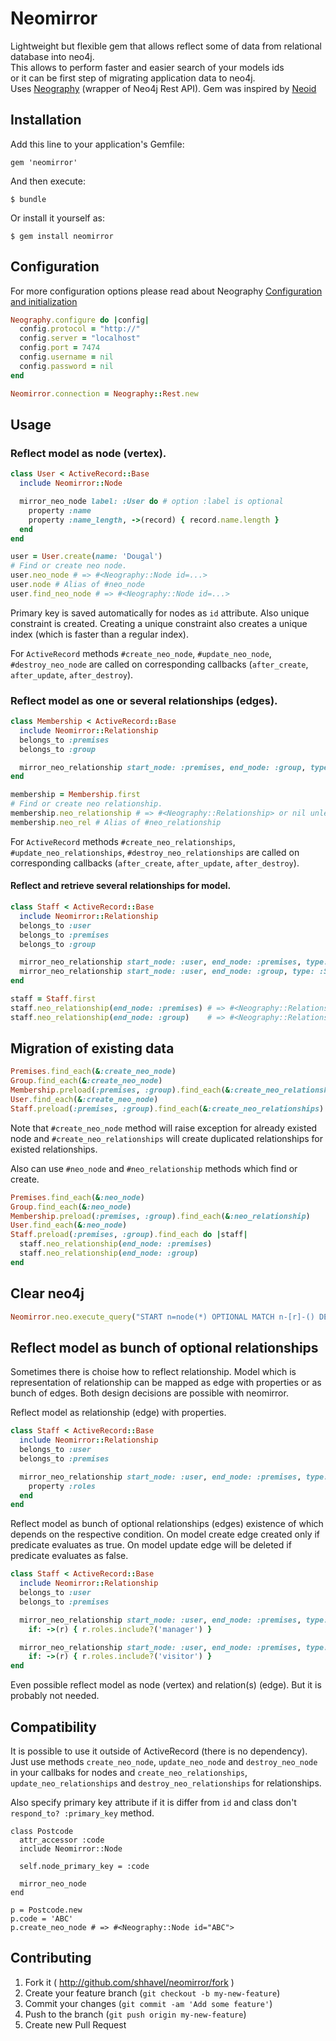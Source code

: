 # Neomirror

Lightweight but flexible gem that allows reflect some of data from relational database into neo4j.<br />
This allows to perform faster and easier search of your models ids<br />
or it can be first step of migrating application data to neo4j.<br />
Uses [Neography](https://github.com/maxdemarzi/neography) (wrapper of Neo4j Rest API).
Gem was inspired by [Neoid](https://github.com/neoid-gem/neoid)

## Installation

Add this line to your application's Gemfile:

    gem 'neomirror'

And then execute:

    $ bundle

Or install it yourself as:

    $ gem install neomirror

## Configuration

For more configuration options please read about Neography [Configuration and initialization](https://github.com/maxdemarzi/neography/wiki/Configuration-and-initialization)

```ruby
Neography.configure do |config|
  config.protocol = "http://"
  config.server = "localhost"
  config.port = 7474
  config.username = nil
  config.password = nil
end

Neomirror.connection = Neography::Rest.new
```

## Usage

### Reflect model as node (vertex).


```ruby
class User < ActiveRecord::Base
  include Neomirror::Node

  mirror_neo_node label: :User do # option :label is optional
    property :name
    property :name_length, ->(record) { record.name.length }
  end
end

user = User.create(name: 'Dougal')
# Find or create neo node.
user.neo_node # => #<Neography::Node id=...> 
user.node # Alias of #neo_node
user.find_neo_node # => #<Neography::Node id=...> 
```

Primary key is saved automatically for nodes as `id` attribute. Also unique constraint is created. Creating a unique constraint also creates a unique index (which is faster than a regular index).

For `ActiveRecord` methods `#create_neo_node`, `#update_neo_node`, `#destroy_neo_node` are called on corresponding callbacks (`after_create`, `after_update`, `after_destroy`).

### Reflect model as one or several relationships (edges).

```ruby
class Membership < ActiveRecord::Base
  include Neomirror::Relationship
  belongs_to :premises
  belongs_to :group

  mirror_neo_relationship start_node: :premises, end_node: :group, type: :MEMBER_OF
end

membership = Membership.first
# Find or create neo relationship.
membership.neo_relationship # => #<Neography::Relationship> or nil unless both nodes present
membership.neo_rel # Alias of #neo_relationship
```

For `ActiveRecord` methods `#create_neo_relationships`, `#update_neo_relationships`, `#destroy_neo_relationships` are called on corresponding callbacks (`after_create`, `after_update`, `after_destroy`).

#### Reflect and retrieve several relationships for model.

```ruby
class Staff < ActiveRecord::Base
  include Neomirror::Relationship
  belongs_to :user
  belongs_to :premises
  belongs_to :group

  mirror_neo_relationship start_node: :user, end_node: :premises, type: :STAFF_OF
  mirror_neo_relationship start_node: :user, end_node: :group, type: :STAFF_OF
end

staff = Staff.first
staff.neo_relationship(end_node: :premises) # => #<Neography::Relationship> or nil
staff.neo_relationship(end_node: :group)    # => #<Neography::Relationship> or nil
```

## Migration of existing data

```ruby
Premises.find_each(&:create_neo_node)
Group.find_each(&:create_neo_node)
Membership.preload(:premises, :group).find_each(&:create_neo_relationships)
User.find_each(&:create_neo_node)
Staff.preload(:premises, :group).find_each(&:create_neo_relationships)
```
Note that `#create_neo_node` method will raise exception for already existed node and `#create_neo_relationships` will create duplicated relationships for existed relationships.

Also can use `#neo_node` and `#neo_relationship` methods which find or create.

```ruby
Premises.find_each(&:neo_node)
Group.find_each(&:neo_node)
Membership.preload(:premises, :group).find_each(&:neo_relationship)
User.find_each(&:neo_node)
Staff.preload(:premises, :group).find_each do |staff|
  staff.neo_relationship(end_node: :premises)
  staff.neo_relationship(end_node: :group)
end
```

## Clear neo4j

```ruby
Neomirror.neo.execute_query("START n=node(*) OPTIONAL MATCH n-[r]-() DELETE n,r")
```

## Reflect model as bunch of optional relationships

Sometimes there is choise how to reflect relationship. Model which is representation of relationship can be mapped as edge with properties or as bunch of edges. Both design decisions are possible with neomirror.

Reflect model as relationship (edge) with properties.

```ruby
class Staff < ActiveRecord::Base
  include Neomirror::Relationship
  belongs_to :user
  belongs_to :premises

  mirror_neo_relationship start_node: :user, end_node: :premises, type: :STAFF_OF do
    property :roles
  end
end
```

Reflect model as bunch of optional relationships (edges) existence of which depends on the respective condition. On model create edge created only if predicate evaluates as true. On model update edge will be deleted if predicate evaluates as false.

```ruby
class Staff < ActiveRecord::Base
  include Neomirror::Relationship
  belongs_to :user
  belongs_to :premises

  mirror_neo_relationship start_node: :user, end_node: :premises, type: :MANAGER_OF,
    if: ->(r) { r.roles.include?('manager') }

  mirror_neo_relationship start_node: :user, end_node: :premises, type: :VISITOR_OF,
    if: ->(r) { r.roles.include?('visitor') }
end
```

Even possible reflect model as node (vertex) and relation(s) (edge). But it is probably not needed.

## Compatibility

It is possible to use it outside of ActiveRecord (there is no dependency). Just use methods `create_neo_node`, `update_neo_node` and `destroy_neo_node` in your callbaks for nodes and `create_neo_relationships`, `update_neo_relationships` and `destroy_neo_relationships` for relationships.

Also specify primary key attribute if it is differ from `id` and class don't `respond_to? :primary_key` method.

```
class Postcode
  attr_accessor :code
  include Neomirror::Node

  self.node_primary_key = :code

  mirror_neo_node
end

p = Postcode.new
p.code = 'ABC'
p.create_neo_node # => #<Neography::Node id="ABC">
```

## Contributing

1. Fork it ( http://github.com/shhavel/neomirror/fork )
2. Create your feature branch (`git checkout -b my-new-feature`)
3. Commit your changes (`git commit -am 'Add some feature'`)
4. Push to the branch (`git push origin my-new-feature`)
5. Create new Pull Request
